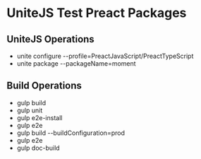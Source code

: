 # UniteJS Test Preact Packages

## UniteJS Operations

* unite configure --profile=PreactJavaScript/PreactTypeScript
* unite package --packageName=moment

## Build Operations

* gulp build
* gulp unit
* gulp e2e-install
* gulp e2e
* gulp build --buildConfiguration=prod
* gulp e2e
* gulp doc-build
